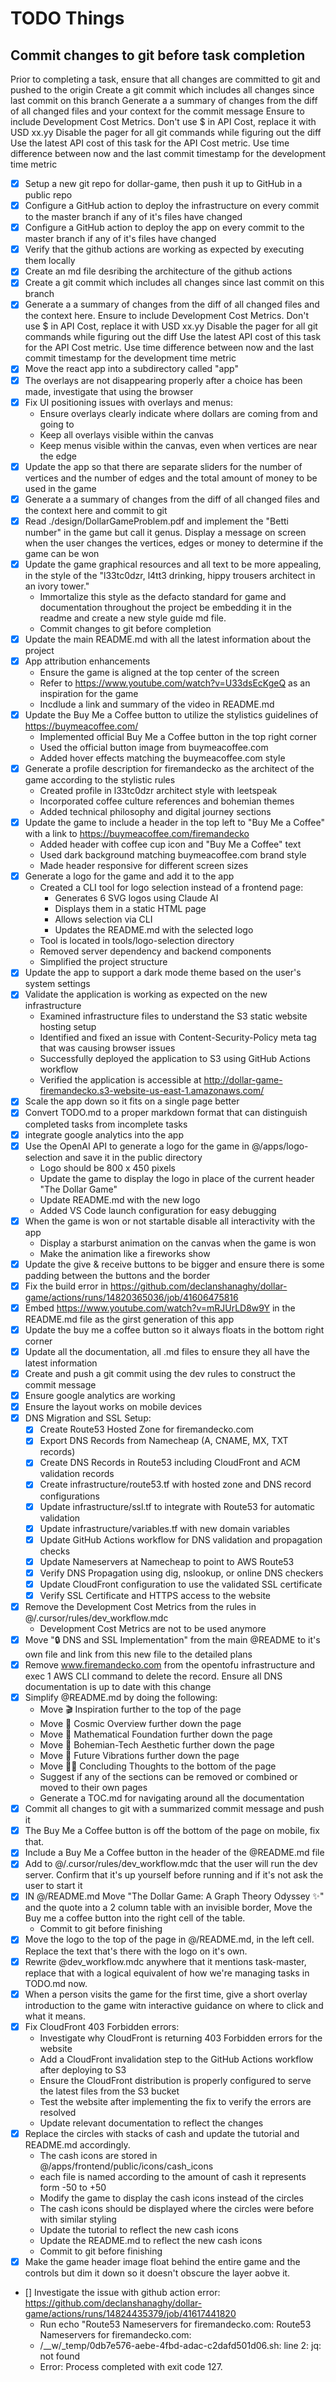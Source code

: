 # TODO Things

## Commit changes to git before task completion
Prior to completing a task, ensure that all changes are committed to git and pushed to the origin
Create a git commit which includes all changes since last commit on this branch 
Generate a a summary of changes from the diff of all changed files and your context for the commit message
Ensure to include Development Cost Metrics. Don't use $ in API Cost, replace it with USD xx.yy
Disable the pager for all git commands while figuring out the diff
Use the latest API cost of this task for the API Cost metric.
Use time difference between now and the last commit timestamp for the development time metric


- [x] Setup a new git repo for dollar-game, then push it up to GitHub in a public repo
- [x] Configure a GitHub action to deploy the infrastructure on every commit to the master branch if any of it's files have changed
- [x] Configure a GitHub action to deploy the app on every commit to the master branch if any of it's files have changed
- [x] Verify that the github actions are working as expected by executing them locally
- [x] Create an md file desribing the architecture of the github actions
- [x] Create a git commit which includes all changes since last commit on this branch 
- [x] Generate a a summary of changes from the diff of all changed files and the context here.
Ensure to include Development Cost Metrics. Don't use $ in API Cost, replace it with USD xx.yy
Disable the pager for all git commands while figuring out the diff
Use the latest API cost of this task for the API Cost metric.
Use time difference between now and the last commit timestamp for the development time metric
- [x] Move the react app into a subdirectory called "app"
- [x] The overlays are not disappearing properly after a choice has been made, investigate that using the browser
- [x] Fix UI positioning issues with overlays and menus:
   - Ensure overlays clearly indicate where dollars are coming from and going to
   - Keep all overlays visible within the canvas
   - Keep menus visible within the canvas, even when vertices are near the edge
- [x] Update the app so that there are separate sliders for the number of vertices and the number of edges and the total amount of money to be used in the game
- [x] Generate a a summary of changes from the diff of all changed files and the context here and commit to git
- [x] Read ./design/DollarGameProblem.pdf and implement the "Betti number" in the game but call it genus. Display a message on screen when the user changes the vertices, edges or money to determine if the game can be won
- [x] Update the game graphical resources and all text to be more appealing, in the style of the "l33tc0dzr, l4tt3 drinking, hippy trousers architect in an ivory tower."
   - Immortalize this style as the defacto standard for game and documentation throughout the project be embedding it in the readme and create a new style guide md file.
   - Commit changes to git before completion
- [x] Update the main README.md with all the latest information about the project
- [x] App attribution enhancements
   - Ensure the game is aligned at the top center of the screen
   - Refer to https://www.youtube.com/watch?v=U33dsEcKgeQ as an inspiration for the game
   - Incdlude a link and summary of the video in README.md
- [x] Update the Buy Me a Coffee button to utilize the stylistics guidelines of https://buymeacoffee.com/
   - Implemented official Buy Me a Coffee button in the top right corner
   - Used the official button image from buymeacoffee.com
   - Added hover effects matching the buymeacoffee.com style
- [x] Generate a profile description for firemandecko as the architect of the game according to the stylistic rules
   - Created profile in l33tc0dzr architect style with leetspeak
   - Incorporated coffee culture references and bohemian themes
   - Added technical philosophy and digital journey sections
- [x] Update the game to include a header in the top left to "Buy Me a Coffee" with a link to https://buymeacoffee.com/firemandecko
   - Added header with coffee cup icon and "Buy Me a Coffee" text
   - Used dark background matching buymeacoffee.com brand style
   - Made header responsive for different screen sizes
- [x] Generate a logo for the game and add it to the app
  - Created a CLI tool for logo selection instead of a frontend page:
    - Generates 6 SVG logos using Claude AI
    - Displays them in a static HTML page
    - Allows selection via CLI
    - Updates the README.md with the selected logo
  - Tool is located in tools/logo-selection directory
  - Removed server dependency and backend components
  - Simplified the project structure
- [x] Update the app to support a dark mode theme based on the user's system settings
- [x] Validate the application is working as expected on the new infrastructure
   - Examined infrastructure files to understand the S3 static website hosting setup
   - Identified and fixed an issue with Content-Security-Policy meta tag that was causing browser issues
   - Successfully deployed the application to S3 using GitHub Actions workflow
   - Verified the application is accessible at http://dollar-game-firemandecko.s3-website-us-east-1.amazonaws.com/
- [x] Scale the app down so it fits on a single page better
- [x] Convert TODO.md to a proper markdown format that can distinguish completed tasks from incomplete tasks
- [x] integrate google analytics into the app
- [x] Use the OpenAI API to generate a logo for the game in @/apps/logo-selection and save it in the public directory
   - Logo should be 800 x 450 pixels
   - Update the game to display the logo in place of the current header "The Dollar Game"
   - Update README.md with the new logo
   - Added VS Code launch configuration for easy debugging
- [X] When the game is won or not startable disable all interactivity with the app
   - Display a starburst animation on the canvas when the game is won
   - Make the animation like a fireworks show
- [X] Update the give & receive buttons to be bigger and ensure there is some padding between the buttons and the border
- [X] Fix the build error in https://github.com/declanshanaghy/dollar-game/actions/runs/14820365036/job/41606475816
- [X] Embed https://www.youtube.com/watch?v=mRJUrLD8w9Y in the README.md file as the girst generation of this app
- [X] Update the buy me a coffee button so it always floats in the bottom right corner
- [X] Update all the documentation, all .md files to ensure they all have the latest information
- [X] Create and push a git commit using the dev rules to construct the commit message
- [x] Ensure google analytics are working
- [x] Ensure the layout works on mobile devices
- [X] DNS Migration and SSL Setup:
  - [X] Create Route53 Hosted Zone for firemandecko.com
  - [X] Export DNS Records from Namecheap (A, CNAME, MX, TXT records)
  - [X] Create DNS Records in Route53 including CloudFront and ACM validation records
  - [X] Create infrastructure/route53.tf with hosted zone and DNS record configurations
  - [X] Update infrastructure/ssl.tf to integrate with Route53 for automatic validation
  - [X] Update infrastructure/variables.tf with new domain variables
  - [X] Update GitHub Actions workflow for DNS validation and propagation checks
  - [X] Update Nameservers at Namecheap to point to AWS Route53
  - [X] Verify DNS Propagation using dig, nslookup, or online DNS checkers
  - [X] Update CloudFront configuration to use the validated SSL certificate
  - [X] Verify SSL Certificate and HTTPS access to the website
- [x] Remove the Development Cost Metrics from the rules in @/.cursor/rules/dev_workflow.mdc
  - Development Cost Metrics are not to be used anymore
- [x] Move "🔒 DNS and SSL Implementation" from the main @README to it's own file and link from this new file to the detailed plans
- [x] Remove www.firemandecko.com from the opentofu infrastructure and exec 1 AWS CLI command to delete the record. Ensure all DNS documentation is up to date with this change
- [x] Simplify @README.md by doing the following:
   - Move 🎬 Inspiration further to the top of the page
   - Move 🌌 Cosmic Overview further down the page
   - Move 🧮 Mathematical Foundation further down the page
   - Move 🎨 Bohemian-Tech Aesthetic further down the page
   - Move 🔮 Future Vibrations further down the page
   - Move 🧘‍♂️ Concluding Thoughts to the bottom of the page
   - Suggest if any of the sections can be removed or combined or moved to their own pages
   - Generate a TOC.md for navigating around all the documentation
- [x] Commit all changes to git with a summarized commit message and push it
- [X] The Buy Me a Coffee button is off the bottom of the page on mobile, fix that.
- [X] Include a Buy Me a Coffee button in the header of the @README.md file
- [x] Add to @/.cursor/rules/dev_workflow.mdc that the user will run the dev server. Confirm that it's up yourself before running and if it's not ask the user to start it
- [x] IN @/README.md Move "The Dollar Game: A Graph Theory Odyssey ✨" and the quote into a 2 column table with an invisible border, Move the Buy me a coffee button into the right cell of the table.
   - Commit to git before finishing
- [x] Move the logo to the top of the page in @/README.md, in the left cell. Replace the text that's there with the logo on it's own.
- [x] Rewrite @dev_workflow.mdc anywhere that it mentions task-master, replace that with a logical equivalent of how we're managing tasks in TODO.md now.
- [x] When a person visits the game for the first time, give a short overlay introduction to the game witn interactive guidance on where to click and what it means.
- [x] Fix CloudFront 403 Forbidden errors:
   - Investigate why CloudFront is returning 403 Forbidden errors for the website
   - Add a CloudFront invalidation step to the GitHub Actions workflow after deploying to S3
   - Ensure the CloudFront distribution is properly configured to serve the latest files from the S3 bucket
   - Test the website after implementing the fix to verify the errors are resolved
   - Update relevant documentation to reflect the changes
- [x] Replace the circles with stacks of cash and update the tutorial and README.md accordingly.
   - The cash icons are stored in @/apps/frontend/public/icons/cash_icons
   - each file is named according to the amount of cash it represents form -50 to +50
   - Modify the game to display the cash icons instead of the circles
   - The cash icons should be displayed where the circles were before with similar styling
   - Update the tutorial to reflect the new cash icons
   - Update the README.md to reflect the new cash icons
   - Commit to git before finishing
- [x] Make the game header image float behind the entire game and the controls but dim it down so it doesn't obscure the layer aobve it.
- [] Investigate the issue with github action error: https://github.com/declanshanaghy/dollar-game/actions/runs/14824435379/job/41617441820
   - Run echo "Route53 Nameservers for firemandecko.com: Route53 Nameservers for firemandecko.com: 
   - /__w/_temp/0db7e576-aebe-4fbd-adac-c2dafd501d06.sh: line 2: jq: not found
   - Error: Process completed with exit code 127.